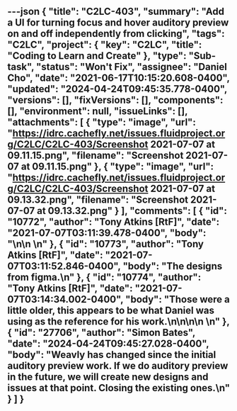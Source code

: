 ---json
{
  "title": "C2LC-403",
  "summary": "Add a UI for turning focus and hover auditory preview on and off independently from clicking",
  "tags": "C2LC",
  "project": {
    "key": "C2LC",
    "title": "Coding to Learn and Create"
  },
  "type": "Sub-task",
  "status": "Won't Fix",
  "assignee": "Daniel Cho",
  "date": "2021-06-17T10:15:20.608-0400",
  "updated": "2024-04-24T09:45:35.778-0400",
  "versions": [],
  "fixVersions": [],
  "components": [],
  "environment": null,
  "issueLinks": [],
  "attachments": [
    {
      "type": "image",
      "url": "https://idrc.cachefly.net/issues.fluidproject.org/C2LC/C2LC-403/Screenshot 2021-07-07 at 09.11.15.png",
      "filename": "Screenshot 2021-07-07 at 09.11.15.png"
    },
    {
      "type": "image",
      "url": "https://idrc.cachefly.net/issues.fluidproject.org/C2LC/C2LC-403/Screenshot 2021-07-07 at 09.13.32.png",
      "filename": "Screenshot 2021-07-07 at 09.13.32.png"
    }
  ],
  "comments": [
    {
      "id": "10772",
      "author": "Tony Atkins [RtF]",
      "date": "2021-07-07T03:11:39.478-0400",
      "body": "<!-- media: file 044a401a-578d-4f5b-931f-251dbc388b38 -->\n\n&#x20;\n"
    },
    {
      "id": "10773",
      "author": "Tony Atkins [RtF]",
      "date": "2021-07-07T03:11:52.846-0400",
      "body": "The designs from figma.\n"
    },
    {
      "id": "10774",
      "author": "Tony Atkins [RtF]",
      "date": "2021-07-07T03:14:34.002-0400",
      "body": "Those were a little older, this appears to be what Daniel was using as the reference for his work.\n\n<!-- media: file 15b74506-2ca0-4ef3-b2b0-de862dbadf87 -->\n\n&#x20;\n"
    },
    {
      "id": "27706",
      "author": "Simon Bates",
      "date": "2024-04-24T09:45:27.028-0400",
      "body": "Weavly has changed since the initial auditory preview work. If we do auditory preview in the future, we will create new designs and issues at that point. Closing the existing ones.\n"
    }
  ]
}
---

        